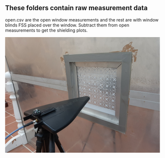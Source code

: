 ## These folders contain raw measurement data
open.csv are the open window measurements and the rest are with window blinds FSS placed over the window. Subtract them from open measurements to get the shielding plots.

![Measurement](20200203_201407.jpg)
